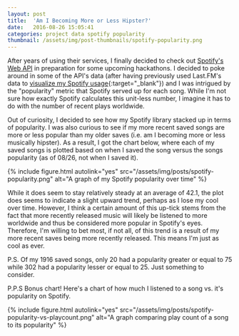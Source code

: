 ```yaml
---
layout: post
title:  'Am I Becoming More or Less Hipster?'
date:   2016-08-26 15:05:41
categories: project data spotify popularity
thumbnail: /assets/img/post-thumbnails/spotify-popularity.png
---
```


After years of using their services, I finally decided to check out [Spotify's Web API](https://developer.spotify.com/web-api/) in preparation for some upcoming hackathons. I decided to poke around in some of the API's data (after having previously used Last.FM's data to [visualize my Spotify usage](2015/09/01/lastfm-scrobble-graphs.html){:target="_blank"}) and I was intrigued by the "popularity" metric that Spotify served up for each song. While I'm not sure how exactly Spotify calculates this unit-less number, I imagine it has to do with the number of recent plays worldwide.

Out of curiosity, I decided to see how my Spotify library stacked up in terms of popularity. I was also curious to see if my more recent saved songs are more or less popular than my older saves (i.e. am I becoming more or less musically hipster). As a result, I got the chart below, where each of my saved songs is plotted based on when I saved the song versus the songs popularity (as of 08/26, not when I saved it).

{% include figure.html autolink="yes" src="/assets/img/posts/spotify-popularity.png" alt="A graph of my Spotify popularity over time" %}

While it does seem to stay relatively steady at an average of 42.1, the plot does seems to indicate a slight upward trend, perhaps as I lose my cool over time. However, I think a certain amount of this up-tick stems from the fact that more recently released music will likely be listened to more worldwide and thus be considered more popular in Spotify's eyes. Therefore, I'm willing to bet most, if not all, of this trend is a result of my more recent saves being more recently released. This means I'm just as cool as ever.

P.S. Of my 1916 saved songs, only 20 had a popularity greater or equal to 75 while 302 had a popularity lesser or equal to 25. Just something to consider.

P.P.S Bonus chart! Here's a chart of how much I listened to a song vs. it's popularity on Spotify.

{% include figure.html autolink="yes" src="/assets/img/posts/spotify-popularity-vs-playcount.png" alt="A graph comparing play count of a song to its popularity" %}